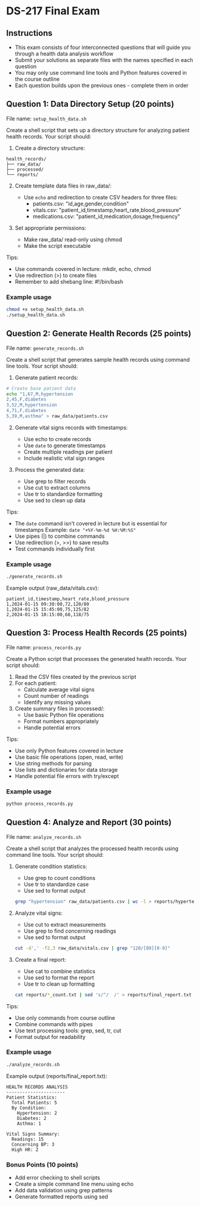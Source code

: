 # DS-217 Final Exam

## Instructions
- This exam consists of four interconnected questions that will guide you through a health data analysis workflow
- Submit your solutions as separate files with the names specified in each question
- You may only use command line tools and Python features covered in the course outline
- Each question builds upon the previous ones - complete them in order

## Question 1: Data Directory Setup (20 points)
File name: `setup_health_data.sh`

Create a shell script that sets up a directory structure for analyzing patient health records. Your script should:

1. Create a directory structure:
```
health_records/
├── raw_data/
├── processed/
└── reports/
```

2. Create template data files in raw_data/:
   - Use `echo` and redirection to create CSV headers for three files:
     * patients.csv: "id,age,gender,condition"
     * vitals.csv: "patient_id,timestamp,heart_rate,blood_pressure"
     * medications.csv: "patient_id,medication,dosage,frequency"

3. Set appropriate permissions:
   - Make raw_data/ read-only using chmod
   - Make the script executable

Tips:
- Use commands covered in lecture: mkdir, echo, chmod
- Use redirection (>) to create files
- Remember to add shebang line: #!/bin/bash

### Example usage
```bash
chmod +x setup_health_data.sh
./setup_health_data.sh
```

## Question 2: Generate Health Records (25 points)
File name: `generate_records.sh`

Create a shell script that generates sample health records using command line tools. Your script should:

1. Generate patient records:
```bash
# Create base patient data
echo "1,67,M,hypertension
2,45,F,diabetes
3,52,M,hypertension
4,71,F,diabetes
5,39,M,asthma" > raw_data/patients.csv
```

2. Generate vital signs records with timestamps:
   - Use echo to create records
   - Use `date` to generate timestamps
   - Create multiple readings per patient
   - Include realistic vital sign ranges

3. Process the generated data:
   - Use grep to filter records
   - Use cut to extract columns
   - Use tr to standardize formatting
   - Use sed to clean up data

Tips:
- The `date` command isn't covered in lecture but is essential for timestamps
  Example: `date "+%Y-%m-%d %H:%M:%S"`
- Use pipes (|) to combine commands
- Use redirection (>, >>) to save results
- Test commands individually first

### Example usage
```bash
./generate_records.sh
```

Example output (raw_data/vitals.csv):
```
patient_id,timestamp,heart_rate,blood_pressure
1,2024-01-15 09:30:00,72,120/80
1,2024-01-15 15:45:00,75,125/82
2,2024-01-15 10:15:00,68,118/75
```

## Question 3: Process Health Records (25 points)
File name: `process_records.py`

Create a Python script that processes the generated health records. Your script should:

1. Read the CSV files created by the previous script
2. For each patient:
   - Calculate average vital signs
   - Count number of readings
   - Identify any missing values
3. Create summary files in processed/:
   - Use basic Python file operations
   - Format numbers appropriately
   - Handle potential errors

Tips:
- Use only Python features covered in lecture
- Use basic file operations (open, read, write)
- Use string methods for parsing
- Use lists and dictionaries for data storage
- Handle potential file errors with try/except

### Example usage
```bash
python process_records.py
```

## Question 4: Analyze and Report (30 points)
File name: `analyze_records.sh`

Create a shell script that analyzes the processed health records using command line tools. Your script should:

1. Generate condition statistics:
   - Use grep to count conditions
   - Use tr to standardize case
   - Use sed to format output
   ```bash
   grep "hypertension" raw_data/patients.csv | wc -l > reports/hypertension_count.txt
   ```

2. Analyze vital signs:
   - Use cut to extract measurements
   - Use grep to find concerning readings
   - Use sed to format output
   ```bash
   cut -d',' -f2,3 raw_data/vitals.csv | grep "120/[89][0-9]"
   ```

3. Create a final report:
   - Use cat to combine statistics
   - Use sed to format the report
   - Use tr to clean up formatting
   ```bash
   cat reports/*_count.txt | sed 's/^/  /' > reports/final_report.txt
   ```

Tips:
- Use only commands from course outline
- Combine commands with pipes
- Use text processing tools: grep, sed, tr, cut
- Format output for readability

### Example usage
```bash
./analyze_records.sh
```

Example output (reports/final_report.txt):
```
HEALTH RECORDS ANALYSIS
----------------------
Patient Statistics:
  Total Patients: 5
  By Condition:
    Hypertension: 2
    Diabetes: 2
    Asthma: 1

Vital Signs Summary:
  Readings: 15
  Concerning BP: 3
  High HR: 2
```

### Bonus Points (10 points)
- Add error checking to shell scripts
- Create a simple command line menu using echo
- Add data validation using grep patterns
- Generate formatted reports using sed
